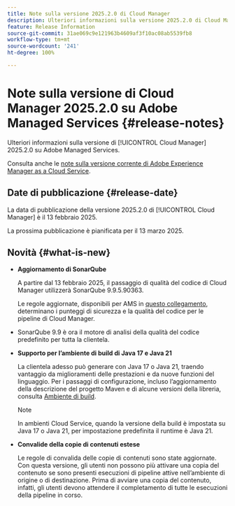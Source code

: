 ```yaml
---
title: Note sulla versione 2025.2.0 di Cloud Manager
description: Ulteriori informazioni sulla versione 2025.2.0 di Cloud Manager su Adobe Managed Services.
feature: Release Information
source-git-commit: 31ae069c9e121963b4609af3f10ac08ab5539fb8
workflow-type: tm+mt
source-wordcount: '241'
ht-degree: 100%

---
```


# Note sulla versione di Cloud Manager 2025.2.0 su Adobe Managed Services {#release-notes}

<!-- RELEASE WIKI  https://wiki.corp.adobe.com/display/DMSArchitecture/Cloud+Manager+2025.02.0+Release -->

Ulteriori informazioni sulla versione di [!UICONTROL Cloud Manager] 2025.2.0 su Adobe Managed Services.

Consulta anche le [note sulla versione corrente di Adobe Experience Manager as a Cloud Service](https://experienceleague.adobe.com/it/docs/experience-manager-cloud-service/content/release-notes/home).

## Date di pubblicazione {#release-date}

La data di pubblicazione della versione 2025.2.0 di [!UICONTROL Cloud Manager] è il 13 febbraio 2025.

La prossima pubblicazione è pianificata per il 13 marzo 2025.

## Novità {#what-is-new}

<!-- * The AEM Code Quality step now uses SonarQube 9.9 Server, replacing the older 7.4 version. This upgrade brings additional security, performance, and code quality checks, offering more comprehensive analysis and coverage for your projects. --> <!-- CMGR-45683 -->

* **Aggiornamento di SonarQube**

  A partire dal 13 febbraio 2025, il passaggio di qualità del codice di Cloud Manager utilizzerà SonarQube 9.9.5.90363.

  Le regole aggiornate, disponibili per AMS in [questo collegamento](/help/using/code-quality-testing.md#code-quality-testing-step), determinano i punteggi di sicurezza e la qualità del codice per le pipeline di Cloud Manager.

* SonarQube 9.9 è ora il motore di analisi della qualità del codice predefinito per tutta la clientela.

* **Supporto per l’ambiente di build di Java 17 e Java 21**

  La clientela adesso può generare con Java 17 o Java 21, traendo vantaggio da miglioramenti delle prestazioni e da nuove funzioni del linguaggio. Per i passaggi di configurazione, incluso l’aggiornamento della descrizione del progetto Maven e di alcune versioni della libreria, consulta [Ambiente di build](/help/getting-started/build-environment.md).

  >[!NOTE]
  >In ambienti Cloud Service, quando la versione della build è impostata su Java 17 o Java 21, per impostazione predefinita il runtime è Java 21.

* **Convalide della copie di contenuti estese**

  Le regole di convalida delle copie di contenuti sono state aggiornate. Con questa versione, gli utenti non possono più attivare una copia del contenuto se sono presenti esecuzioni di pipeline attive nell’ambiente di origine o di destinazione. Prima di avviare una copia del contenuto, infatti, gli utenti devono attendere il completamento di tutte le esecuzioni della pipeline in corso.

<!-- 
## Early adoption program {#early-adoption}

Be a part of Cloud Manager's early adoption program and have a chance to test upcoming features.

### Bring Your Own Git - now with support for GitLab and Bitbucket {#gitlab-bitbucket}

The **Bring Your Own Git** feature has been expanded to include support for external repositories, such as GitLab and Bitbucket. This new support is in addition to the already existing support for private and enterprise GitHub repositories. When you add these new repos, you can also link them directly to your pipelines. You can host these repositories on public cloud platforms or within your private cloud or infrastructure. This integration also removes the need for constant code synchronization with the Adobe repository and provides the ability to validate pull requests before merging them into a main branch.

Pipelines using external repositories (excluding GitHub-hosted ones) and the **Deployment Trigger** set to **On Git Changes** now start automatically.

See [Add external repositories in Cloud Manager](/help/managing-code/external-repositories.md).

![Add Repository dialog box](/help/release-notes/assets/repositories-add-release-notes.png)

>[!NOTE]
>
>Currently, the out-of-the-box pull request code quality checks are exclusive to GitHub-hosted repositories, but an update to extend this functionality to other Git vendors is in the works.

If you are interested in testing this new feature and sharing your feedback, send an email to [Grp-CloudManager_BYOG@adobe.com](mailto:Grp-CloudManager_BYOG@adobe.com) from your email address associated with your Adobe ID. Be sure to include which Git platform you want to use and whether you are on a private/public or enterprise repository structure. -->


<!-- ## Bug fixes {#bug-fixes}

* A

Known Issues {#known-issues}

* A -->
